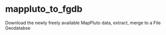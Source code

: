mappluto_to_fgdb
================

Download the newly freely available MapPluto data, extract, merge to a File Geodatabse
